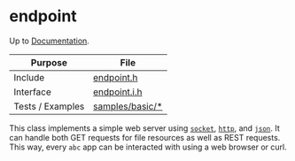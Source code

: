 # endpoint

Up to [Documentation](../README.md).

Purpose          | File
---------------- | ----
Include          | [endpoint.h](../../src/endpoint.h)
Interface        | [endpoint.i.h](../../src/i/endpoint.i.h)
Tests / Examples | [samples/basic/*](../../samples/basic/main.cpp)

This class implements a simple web server using [`socket`](socket.md), [`http`](http.md), and [`json`](json.md).
It can handle both GET requests for file resources as well as REST requests.
This way, every `abc` app can be interacted with using a web browser or curl.
